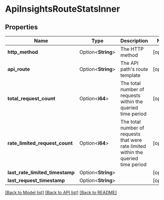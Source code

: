 # ApiInsightsRouteStatsInner

## Properties

Name | Type | Description | Notes
------------ | ------------- | ------------- | -------------
**http_method** | Option<**String**> | The HTTP method | [optional]
**api_route** | Option<**String**> | The API path's route template | [optional]
**total_request_count** | Option<**i64**> | The total number of requests within the queried time period | [optional]
**rate_limited_request_count** | Option<**i64**> | The total number of requests that were rate limited within the queried time period | [optional]
**last_rate_limited_timestamp** | Option<**String**> |  | [optional]
**last_request_timestamp** | Option<**String**> |  | [optional]

[[Back to Model list]](../README.md#documentation-for-models) [[Back to API list]](../README.md#documentation-for-api-endpoints) [[Back to README]](../README.md)



